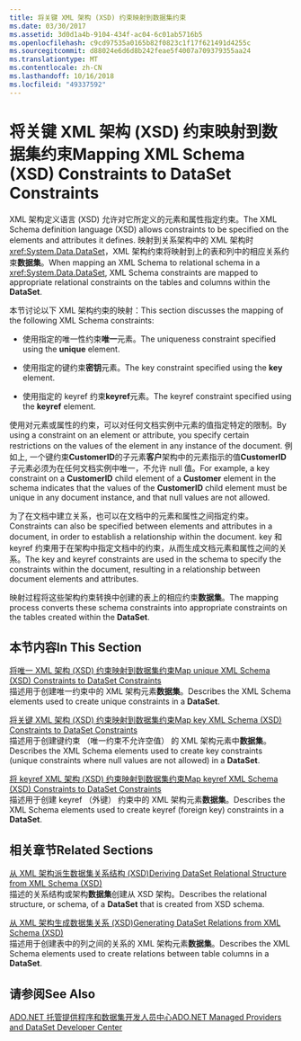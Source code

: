 ```yaml
---
title: 将关键 XML 架构 (XSD) 约束映射到数据集约束
ms.date: 03/30/2017
ms.assetid: 3d0d1a4b-9104-434f-ac04-6c01ab5716b5
ms.openlocfilehash: c9cd97535a0165b82f0823c1f17f621491d4255c
ms.sourcegitcommit: d88024e6d6d8b242feae5f4007a709379355aa24
ms.translationtype: MT
ms.contentlocale: zh-CN
ms.lasthandoff: 10/16/2018
ms.locfileid: "49337592"
---
```

# <a name="mapping-xml-schema-xsd-constraints-to-dataset-constraints"></a><span data-ttu-id="e100e-102">将关键 XML 架构 (XSD) 约束映射到数据集约束</span><span class="sxs-lookup"><span data-stu-id="e100e-102">Mapping XML Schema (XSD) Constraints to DataSet Constraints</span></span>
<span data-ttu-id="e100e-103">XML 架构定义语言 (XSD) 允许对它所定义的元素和属性指定约束。</span><span class="sxs-lookup"><span data-stu-id="e100e-103">The XML Schema definition language (XSD) allows constraints to be specified on the elements and attributes it defines.</span></span> <span data-ttu-id="e100e-104">映射到关系架构中的 XML 架构时<xref:System.Data.DataSet>，XML 架构约束将映射到上的表和列中的相应关系约束**数据集**。</span><span class="sxs-lookup"><span data-stu-id="e100e-104">When mapping an XML Schema to relational schema in a <xref:System.Data.DataSet>, XML Schema constraints are mapped to appropriate relational constraints on the tables and columns within the **DataSet**.</span></span>  
  
 <span data-ttu-id="e100e-105">本节讨论以下 XML 架构约束的映射：</span><span class="sxs-lookup"><span data-stu-id="e100e-105">This section discusses the mapping of the following XML Schema constraints:</span></span>  
  
-   <span data-ttu-id="e100e-106">使用指定的唯一性约束**唯一**元素。</span><span class="sxs-lookup"><span data-stu-id="e100e-106">The uniqueness constraint specified using the **unique** element.</span></span>  
  
-   <span data-ttu-id="e100e-107">使用指定的键约束**密钥**元素。</span><span class="sxs-lookup"><span data-stu-id="e100e-107">The key constraint specified using the **key** element.</span></span>  
  
-   <span data-ttu-id="e100e-108">使用指定的 keyref 约束**keyref**元素。</span><span class="sxs-lookup"><span data-stu-id="e100e-108">The keyref constraint specified using the **keyref** element.</span></span>  
  
 <span data-ttu-id="e100e-109">使用对元素或属性的约束，可以对任何文档实例中元素的值指定特定的限制。</span><span class="sxs-lookup"><span data-stu-id="e100e-109">By using a constraint on an element or attribute, you specify certain restrictions on the values of the element in any instance of the document.</span></span> <span data-ttu-id="e100e-110">例如上, 一个键约束**CustomerID**的子元素**客户**架构中的元素指示的值**CustomerID**子元素必须为在任何文档实例中唯一，不允许 null 值。</span><span class="sxs-lookup"><span data-stu-id="e100e-110">For example, a key constraint on a **CustomerID** child element of a **Customer** element in the schema indicates that the values of the **CustomerID** child element must be unique in any document instance, and that null values are not allowed.</span></span>  
  
 <span data-ttu-id="e100e-111">为了在文档中建立关系，也可以在文档中的元素和属性之间指定约束。</span><span class="sxs-lookup"><span data-stu-id="e100e-111">Constraints can also be specified between elements and attributes in a document, in order to establish a relationship within the document.</span></span> <span data-ttu-id="e100e-112">key 和 keyref 约束用于在架构中指定文档中的约束，从而生成文档元素和属性之间的关系。</span><span class="sxs-lookup"><span data-stu-id="e100e-112">The key and keyref constraints are used in the schema to specify the constraints within the document, resulting in a relationship between document elements and attributes.</span></span>  
  
 <span data-ttu-id="e100e-113">映射过程将这些架构约束转换中创建的表上的相应约束**数据集**。</span><span class="sxs-lookup"><span data-stu-id="e100e-113">The mapping process converts these schema constraints into appropriate constraints on the tables created within the **DataSet**.</span></span>  
  
## <a name="in-this-section"></a><span data-ttu-id="e100e-114">本节内容</span><span class="sxs-lookup"><span data-stu-id="e100e-114">In This Section</span></span>  
 [<span data-ttu-id="e100e-115">将唯一 XML 架构 (XSD) 约束映射到数据集约束</span><span class="sxs-lookup"><span data-stu-id="e100e-115">Map unique XML Schema (XSD) Constraints to DataSet Constraints</span></span>](../../../../../docs/framework/data/adonet/dataset-datatable-dataview/map-unique-xml-schema-xsd-constraints-to-dataset-constraints.md)  
 <span data-ttu-id="e100e-116">描述用于创建唯一约束中的 XML 架构元素**数据集**。</span><span class="sxs-lookup"><span data-stu-id="e100e-116">Describes the XML Schema elements used to create unique constraints in a **DataSet**.</span></span>  
  
 [<span data-ttu-id="e100e-117">将关键 XML 架构 (XSD) 约束映射到数据集约束</span><span class="sxs-lookup"><span data-stu-id="e100e-117">Map key XML Schema (XSD) Constraints to DataSet Constraints</span></span>](../../../../../docs/framework/data/adonet/dataset-datatable-dataview/map-key-xml-schema-xsd-constraints-to-dataset-constraints.md)  
 <span data-ttu-id="e100e-118">描述用于创建键约束 （唯一约束不允许空值） 的 XML 架构元素中**数据集**。</span><span class="sxs-lookup"><span data-stu-id="e100e-118">Describes the XML Schema elements used to create key constraints (unique constraints where null values are not allowed) in a **DataSet**.</span></span>  
  
 [<span data-ttu-id="e100e-119">将 keyref XML 架构 (XSD) 约束映射到数据集约束</span><span class="sxs-lookup"><span data-stu-id="e100e-119">Map keyref XML Schema (XSD) Constraints to DataSet Constraints</span></span>](../../../../../docs/framework/data/adonet/dataset-datatable-dataview/map-keyref-xml-schema-xsd-constraints-to-dataset-constraints.md)  
 <span data-ttu-id="e100e-120">描述用于创建 keyref （外键） 约束中的 XML 架构元素**数据集**。</span><span class="sxs-lookup"><span data-stu-id="e100e-120">Describes the XML Schema elements used to create keyref (foreign key) constraints in a **DataSet**.</span></span>  
  
## <a name="related-sections"></a><span data-ttu-id="e100e-121">相关章节</span><span class="sxs-lookup"><span data-stu-id="e100e-121">Related Sections</span></span>  
 [<span data-ttu-id="e100e-122">从 XML 架构派生数据集关系结构 (XSD)</span><span class="sxs-lookup"><span data-stu-id="e100e-122">Deriving DataSet Relational Structure from XML Schema (XSD)</span></span>](../../../../../docs/framework/data/adonet/dataset-datatable-dataview/deriving-dataset-relational-structure-from-xml-schema-xsd.md)  
 <span data-ttu-id="e100e-123">描述的关系结构或架构**数据集**创建从 XSD 架构。</span><span class="sxs-lookup"><span data-stu-id="e100e-123">Describes the relational structure, or schema, of a **DataSet** that is created from XSD schema.</span></span>  
  
 [<span data-ttu-id="e100e-124">从 XML 架构生成数据集关系 (XSD)</span><span class="sxs-lookup"><span data-stu-id="e100e-124">Generating DataSet Relations from XML Schema (XSD)</span></span>](../../../../../docs/framework/data/adonet/dataset-datatable-dataview/generating-dataset-relations-from-xml-schema-xsd.md)  
 <span data-ttu-id="e100e-125">描述用于创建表中的列之间的关系的 XML 架构元素**数据集**。</span><span class="sxs-lookup"><span data-stu-id="e100e-125">Describes the XML Schema elements used to create relations between table columns in a **DataSet**.</span></span>  
  
## <a name="see-also"></a><span data-ttu-id="e100e-126">请参阅</span><span class="sxs-lookup"><span data-stu-id="e100e-126">See Also</span></span>  
 [<span data-ttu-id="e100e-127">ADO.NET 托管提供程序和数据集开发人员中心</span><span class="sxs-lookup"><span data-stu-id="e100e-127">ADO.NET Managed Providers and DataSet Developer Center</span></span>](https://go.microsoft.com/fwlink/?LinkId=217917)
